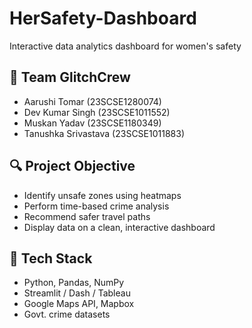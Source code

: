 # HerSafety-Dashboard
Interactive data analytics dashboard for women's safety
## 👥 Team GlitchCrew
- Aarushi Tomar (23SCSE1280074)
- Dev Kumar Singh (23SCSE1011552)
- Muskan Yadav (23SCSE1180349)
- Tanushka Srivastava (23SCSE1011883)

## 🔍 Project Objective
- Identify unsafe zones using heatmaps
- Perform time-based crime analysis
- Recommend safer travel paths
- Display data on a clean, interactive dashboard

## 🔧 Tech Stack
- Python, Pandas, NumPy
- Streamlit / Dash / Tableau
- Google Maps API, Mapbox
- Govt. crime datasets


